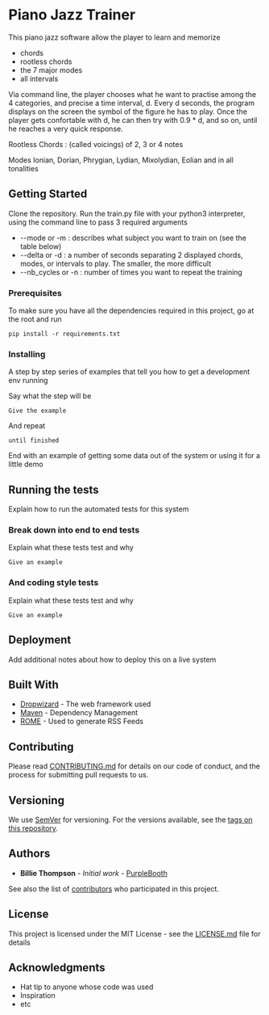 # Piano Jazz Trainer

This piano jazz software allow the player to learn and memorize
* chords
* rootless chords 
* the 7 major modes 
* all intervals

Via command line, the player chooses what he want to practise among the 4 categories, and precise a time interval, d. 
Every d seconds, the program displays on the screen the symbol of the figure he has to play. 
Once the player gets confortable with d, he can then try with 0.9 * d, and so on, until he reaches a very quick response.

Rootless Chords : (called voicings) of 2, 3 or 4 notes

Modes Ionian, Dorian, Phrygian, Lydian, Mixolydian, Eolian and in all tonalities

## Getting Started

Clone the repository. Run the train.py file with your python3 interpreter, using the command line to pass 3 required arguments
* --mode or -m : describes what subject you want to train on (see the table below)
* --delta or -d : a number of seconds separating 2 displayed chords, modes, or intervals to play. The smaller, the more difficult
* --nb_cycles or -n : number of times you want to repeat the training

### Prerequisites

To make sure you have all the dependencies required in this project, go at the root and run

```
pip install -r requirements.txt
```

### Installing

A step by step series of examples that tell you how to get a development env running

Say what the step will be

```
Give the example
```

And repeat

```
until finished
```

End with an example of getting some data out of the system or using it for a little demo

## Running the tests

Explain how to run the automated tests for this system

### Break down into end to end tests

Explain what these tests test and why

```
Give an example
```

### And coding style tests

Explain what these tests test and why

```
Give an example
```

## Deployment

Add additional notes about how to deploy this on a live system

## Built With

* [Dropwizard](http://www.dropwizard.io/1.0.2/docs/) - The web framework used
* [Maven](https://maven.apache.org/) - Dependency Management
* [ROME](https://rometools.github.io/rome/) - Used to generate RSS Feeds

## Contributing

Please read [CONTRIBUTING.md](https://gist.github.com/PurpleBooth/b24679402957c63ec426) for details on our code of conduct, and the process for submitting pull requests to us.

## Versioning

We use [SemVer](http://semver.org/) for versioning. For the versions available, see the [tags on this repository](https://github.com/your/project/tags). 

## Authors

* **Billie Thompson** - *Initial work* - [PurpleBooth](https://github.com/PurpleBooth)

See also the list of [contributors](https://github.com/your/project/contributors) who participated in this project.

## License

This project is licensed under the MIT License - see the [LICENSE.md](LICENSE.md) file for details

## Acknowledgments

* Hat tip to anyone whose code was used
* Inspiration
* etc
